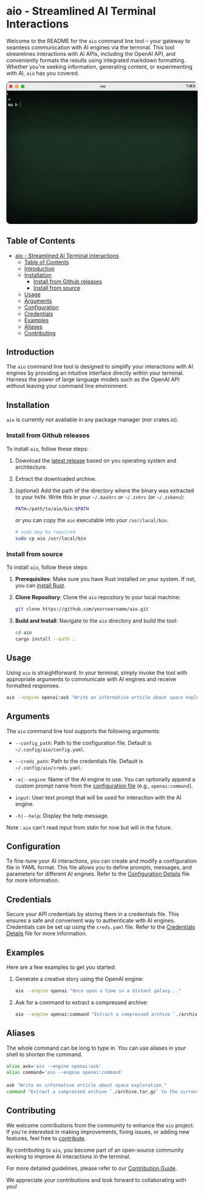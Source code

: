 # aio - Streamlined AI Terminal Interactions

Welcome to the README for the `aio` command line tool – your gateway to seamless communication with AI engines via the terminal. This tool streamlines interactions with AI APIs, including the OpenAI API, and conveniently formats the results using integrated markdown formatting. Whether you're seeking information, generating content, or experimenting with AI, `aio` has you covered.

<p align="center">
  <img src="./docs/output2.gif" style="border-radius: 10px;"/>
</p>

## Table of Contents

- [aio - Streamlined AI Terminal Interactions](#aio---streamlined-ai-terminal-interactions)
  - [Table of Contents](#table-of-contents)
  - [Introduction](#introduction)
  - [Installation](#installation)
    - [Install from Github releases](#install-from-github-releases)
    - [Install from source](#install-from-source)
  - [Usage](#usage)
  - [Arguments](#arguments)
  - [Configuration](#configuration)
  - [Credentials](#credentials)
  - [Examples](#examples)
  - [Aliases](#aliases)
  - [Contributing](#contributing)

## Introduction

The `aio` command line tool is designed to simplify your interactions with AI engines by providing an intuitive interface directly within your terminal. Harness the power of large language models such as the OpenAI API without leaving your command line environment.

## Installation

`aio` is currently not available in any package manager (nor crates.io).

### Install from Github releases

To install `aio`, follow these steps:

1. Download the [latest release](https://github.com/glcraft/aio/releases/latest) based on you operating system and architecture.

2. Extract the downloaded archive.

3. (optional) Add the path of the directory where the binary was extracted to your `PATH`. Write this in your `~/.bashrc` or `~/.zshrc` (or `~/.zshenv`):
   ```sh
   PATH=/path/to/aio/bin:$PATH
   ```
   or you can copy the `aio` executable into your `/usr/local/bin`.
   ```sh
   # sudo may be required
   sudo cp aio /usr/local/bin
   ```

### Install from source

To install `aio`, follow these steps:

1. **Prerequisites**: Make sure you have Rust installed on your system. If not, you can [install Rust](https://www.rust-lang.org/tools/install).

2. **Clone Repository**: Clone the `aio` repository to your local machine:

   ```sh
   git clone https://github.com/yourusername/aio.git
   ```

3. **Build and Install**: Navigate to the `aio` directory and build the tool:

   ```sh
   cd aio
   cargo install --path .
   ```

## Usage

Using `aio` is straightforward. In your terminal, simply invoke the tool with appropriate arguments to communicate with AI engines and receive formatted responses.

```sh
aio --engine openai:ask "Write an informative article about space exploration."
```

## Arguments

The `aio` command line tool supports the following arguments:

- `--config_path`: Path to the configuration file. Default is `~/.config/aio/config.yaml`.

- `--creds_path`: Path to the credentials file. Default is `~/.config/aio/creds.yaml`.

- `-e|--engine`: Name of the AI engine to use. You can optionally append a custom prompt name from the [configuration file](#configuration) (e.g., `openai:command`).

- `input`: User text prompt that will be used for interaction with the AI engine.

- `-h|--help`: Display the help message.

Note : `aio` can't read input from stdin for now but will in the future.

## Configuration

To fine-tune your AI interactions, you can create and modify a configuration file in YAML format. This file allows you to define prompts, messages, and parameters for different AI engines. Refer to the [Configuration Details](./docs/CONFIG.md) file for more information.

## Credentials

Secure your API credentials by storing them in a credentials file. This ensures a safe and convenient way to authenticate with AI engines. Credentials can be set up using the `creds.yaml` file. Refer to the [Credentials Details](./docs/CREDS.md) file for more information.

## Examples

Here are a few examples to get you started:

1. Generate a creative story using the OpenAI engine:
   ```sh
   aio --engine openai "Once upon a time in a distant galaxy..."
   ```

2. Ask for a command to extract a compressed archive:
   ```sh
   aio --engine openai:command "Extract a compressed archive `./archive.tar.gz` to the current directory."
   ```

## Aliases

The whole command can be long to type in. You can use aliases in your shell to shorten the command.
```sh
alias ask='aio --engine openai:ask'
alias command='aio --engine openai:command'

ask "Write an informative article about space exploration."
command "Extract a compressed archive `./archive.tar.gz` to the current directory."
```

## Contributing

We welcome contributions from the community to enhance the `aio` project. If you're interested in making improvements, fixing issues, or adding new features, feel free to [contribute](https://github.com/yourusername/aio/blob/main/CONTRIBUTING.md).

By contributing to `aio`, you become part of an open-source community working to improve AI interactions in the terminal.

For more detailed guidelines, please refer to our [Contribution Guide](./docs/CONTRIBUTING.md).

We appreciate your contributions and look forward to collaborating with you!
